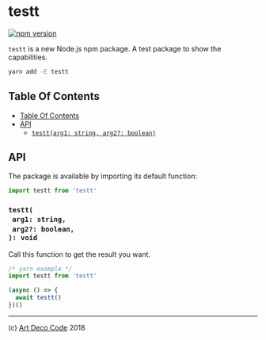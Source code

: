 # testt

[![npm version](https://badge.fury.io/js/testt.svg)](https://npmjs.org/package/testt)

`testt` is a new Node.js npm package. A test package to show the capabilities.

```sh
yarn add -E testt
```

## Table Of Contents

- [Table Of Contents](#table-of-contents)
- [API](#api)
  * [`testt(arg1: string, arg2?: boolean)`](#mynewpackagearg1-stringarg2-boolean-void)

## API

The package is available by importing its default function:

```js
import testt from 'testt'
```

### `testt(`<br/>&nbsp;&nbsp;`arg1: string,`<br/>&nbsp;&nbsp;`arg2?: boolean,`<br/>`): void`

Call this function to get the result you want.

```js
/* yarn example */
import testt from 'testt'

(async () => {
  await testt()
})()
```

---

(c) [Art Deco Code][1] 2018

[1]: https://artdeco.bz
